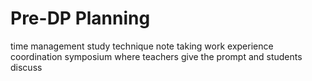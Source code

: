 # Pre-DP Planning
time management
study technique
note taking
work experience coordination
symposium where teachers give the prompt and students discuss

